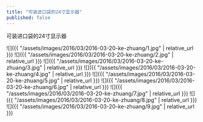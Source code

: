 ```yaml
---
title: "可装进口袋的24寸显示器"
published: false
---
```

可装进口袋的24寸显示器



![]({{ "/assets/images/2016/03/2016-03-20-ke-zhuang/1.jpg" | relative_url }})
![]({{ "/assets/images/2016/03/2016-03-20-ke-zhuang/2.jpg" | relative_url }})
![]({{ "/assets/images/2016/03/2016-03-20-ke-zhuang/3.jpg" | relative_url }})
![]({{ "/assets/images/2016/03/2016-03-20-ke-zhuang/4.jpg" | relative_url }})
![]({{ "/assets/images/2016/03/2016-03-20-ke-zhuang/5.jpg" | relative_url }})
![]({{ "/assets/images/2016/03/2016-03-20-ke-zhuang/6.jpg" | relative_url }})
![]({{ "/assets/images/2016/03/2016-03-20-ke-zhuang/7.jpg" | relative_url }})
![]({{ "/assets/images/2016/03/2016-03-20-ke-zhuang/8.jpg" | relative_url }})
![]({{ "/assets/images/2016/03/2016-03-20-ke-zhuang/9.jpg" | relative_url }})
